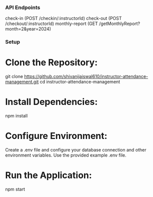 ### API Endpoints

check-in (POST /checkin/:instructorId)
check-out (POST /checkout/:instructorId)
monthly-report (GET /getMonthlyReport?month=2&year=2024)



### Setup

# Clone the Repository:

git clone https://github.com/shivanijaiswal610/instructor-attendance-management.git
cd instructor-attendance-management

# Install Dependencies:

npm install

# Configure Environment:

Create a .env file and configure your database connection and other environment variables. Use the provided example .env file.

# Run the Application:

npm start